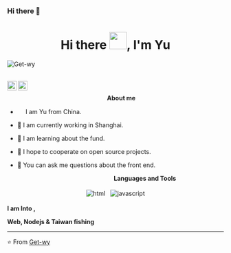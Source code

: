 <!--
 * @Descripttion: 
 * @Author: yu@w
 * @Date: 2021-02-08 09:19:29
-->
### Hi there 👋

<h1 align="center">Hi there <img src="https://github.com/sudnyeshtalekar/sudnyeshtalekar/blob/master/Assets/Hi.gif" width="40px">, I'm Yu</h1>


<p align="left"> <img src="https://komarev.com/ghpvc/?username=Get-wy" alt="Get-wy" /> </p>
<br />

<a href="https://twitter.com/solomonyuu">
  <img align="left" alt="Get-wy's Twitter" width="22px" src="https://cdn.jsdelivr.net/npm/simple-icons@v3/icons/twitter.svg" />
</a>


<a href="https://github.com/Get-wy">
  <img align="left" alt="Get-wy's Github" width="22px" src="https://cdn.jsdelivr.net/npm/simple-icons@v3/icons/github.svg" />
</a>
<br />

&nbsp;&nbsp;&nbsp;&nbsp;&nbsp;&nbsp;&nbsp;&nbsp;&nbsp;&nbsp;&nbsp;&nbsp;&nbsp;&nbsp;&nbsp;&nbsp;&nbsp;&nbsp;&nbsp;&nbsp;&nbsp;&nbsp;&nbsp;&nbsp;&nbsp;&nbsp;&nbsp;&nbsp;&nbsp;&nbsp;&nbsp;&nbsp;&nbsp;&nbsp;&nbsp;&nbsp;&nbsp;&nbsp;&nbsp;&nbsp;&nbsp;&nbsp;&nbsp;&nbsp;&nbsp;&nbsp;&nbsp;&nbsp;&nbsp;&nbsp;&nbsp;&nbsp;&nbsp;&nbsp;&nbsp;&nbsp;&nbsp;&nbsp;&nbsp;<b>About me</b> <br>

- <img src ="https://s3.amazonaws.com/pix.iemoji.com/images/emoji/apple/ios-12/256/boy-light-skin-tone.png" height= 15px width = 15px> I am Yu from China.

- 🔭 I am currently working in Shanghai. 

- 🌱 I am learning about the fund. 

- 👯 I hope to cooperate on open source projects. 

- 💬 You can ask me questions about the front end.

&nbsp;&nbsp;&nbsp;&nbsp;&nbsp;&nbsp;&nbsp;&nbsp;&nbsp;&nbsp;&nbsp;&nbsp;&nbsp;&nbsp;&nbsp;&nbsp;&nbsp;&nbsp;&nbsp;&nbsp;&nbsp;&nbsp;&nbsp;&nbsp;&nbsp;&nbsp;&nbsp;&nbsp;&nbsp;&nbsp;&nbsp;&nbsp;&nbsp;&nbsp;&nbsp;&nbsp;&nbsp;&nbsp;&nbsp;&nbsp;&nbsp;&nbsp;&nbsp;&nbsp;&nbsp;&nbsp;&nbsp;&nbsp;&nbsp;&nbsp;&nbsp;&nbsp;&nbsp;&nbsp;&nbsp;&nbsp;&nbsp;&nbsp;&nbsp;&nbsp;&nbsp;&nbsp;&nbsp;<b>Languages and Tools</b> <br>

<p align="center">
 <img src="https://github.com/sudnyeshtalekar/sudnyeshtalekar/blob/master/Assets/html.svg" alt="html" style="vertical-align:top; margin:4px">

 <img src="https://github.com/sudnyeshtalekar/sudnyeshtalekar/blob/master/Assets/javascript.svg" alt="javascript" style="vertical-align:top; margin:4px">



</p>

**I am Into ,**

**Web, Nodejs & Taiwan fishing**
<br />


---

⭐️ From [Get-wy](https://github.com/Get-wy)
